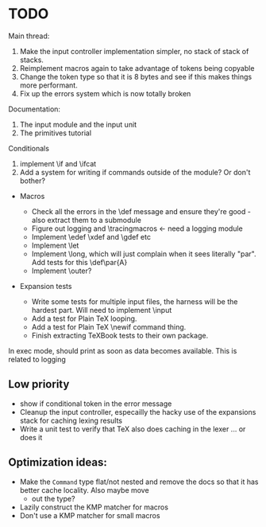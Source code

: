 # TODO
 
Main thread:

1. Make the input controller implementation simpler, no stack of stack of stacks.
1. Reimplement macros again to take advantage of tokens being copyable
1. Change the token type so that it is 8 bytes and see if this makes things more performant.
1. Fix up the errors system which is now totally broken

Documentation:

1. The input module and the input unit
1. The primitives tutorial


Conditionals

1. implement \if and \ifcat
1. Add a system for writing if commands outside of the module? Or don't bother?


- Macros
  - Check all the errors in the \def message and ensure they're good - also extract them to a submodule
  - Figure out logging and \tracingmacros <- need a logging module
  - Implement \edef \xdef and \gdef etc
  - Implement \let
  - Implement \long, which will just complain when it sees literally "par". Add tests for this \def\par{A}
  - Implement \outer?


- Expansion tests
  - Write some tests for multiple input files, the harness will be the hardest part. Will need to implement \input
  - Add a test for Plain TeX looping.
  - Add a test for Plain TeX \newif command thing.
  - Finish extracting TeXBook tests to their own package. 


In exec mode, should print as soon as data becomes available.
This is related to logging

## Low priority
- show if conditional token in the error message
- Cleanup the input controller, especailly the hacky use of the expansions stack for caching lexing results
- Write a unit test to verify that TeX also does caching in the lexer ... or does it


## Optimization ideas:
- Make the `Command` type flat/not nested and remove the docs so that it has better cache locality. Also maybe move
  - out the type?
- Lazily construct the KMP matcher for macros
- Don't use a KMP matcher for small macros
